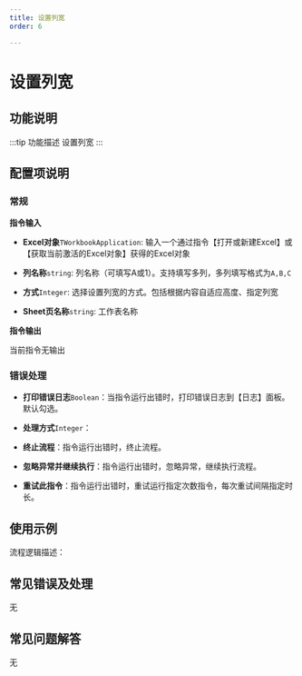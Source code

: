 ```yaml
---
title: 设置列宽
order: 6

---
```


# 设置列宽

## 功能说明

:::tip 功能描述
设置列宽
:::

## 配置项说明

### 常规

**指令输入**

- **Excel对象**`TWorkbookApplication`: 输入一个通过指令【打开或新建Excel】或【获取当前激活的Excel对象】获得的Excel对象

- **列名称**`string`: 列名称（可填写A或1）。支持填写多列，多列填写格式为`A,B,C`

- **方式**`Integer`: 选择设置列宽的方式。包括根据内容自适应高度、指定列宽

- **Sheet页名称**`string`: 工作表名称

**指令输出**

当前指令无输出

### 错误处理

- **打印错误日志**`Boolean`：当指令运行出错时，打印错误日志到【日志】面板。默认勾选。

- **处理方式**`Integer`：

 - **终止流程**：指令运行出错时，终止流程。

 - **忽略异常并继续执行**：指令运行出错时，忽略异常，继续执行流程。

 - **重试此指令**：指令运行出错时，重试运行指定次数指令，每次重试间隔指定时长。

## 使用示例

流程逻辑描述：

## 常见错误及处理

无

## 常见问题解答

无

